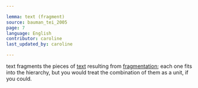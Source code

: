 ```yaml
---

lemma: text (fragment)
source: bauman_tei_2005
page: 7
language: English
contributor: caroline
last_updated_by: caroline

---
```


text fragments
the pieces of [text](text.html) resulting from [fragmentation](fragmentation.html); each one fits into the hierarchy, but you would treat the combination of them as a unit, if you could.
